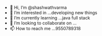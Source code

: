 - 👋 Hi, I’m @shashwathvarma
- 👀 I’m interested in ...developing new things
- 🌱 I’m currently learning ...java full stack
- 💞️ I’m looking to collaborate on ...
- 📫 How to reach me ...9550789318

<!---
shashwathvarma/shashwathvarma is a ✨ special ✨ repository because its `README.md` (this file) appears on your GitHub profile.
You can click the Preview link to take a look at your changes.
--->
